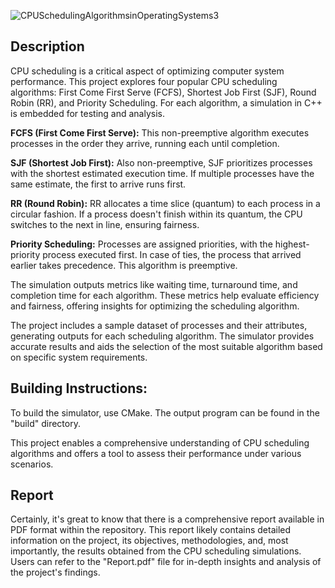 ![CPUSchedulingAlgorithmsinOperatingSystems3](https://github.com/proshir/CPU_Scheduling_Simulation/assets/19504971/87b1a01a-a387-4ab9-962d-059c07d3a99a)

## Description
CPU scheduling is a critical aspect of optimizing computer system performance. This project explores four popular CPU scheduling algorithms: First Come First Serve (FCFS), Shortest Job First (SJF), Round Robin (RR), and Priority Scheduling. For each algorithm, a simulation in C++ is embedded for testing and analysis.

<b>FCFS (First Come First Serve):</b> This non-preemptive algorithm executes processes in the order they arrive, running each until completion.

<b>SJF (Shortest Job First):</b> Also non-preemptive, SJF prioritizes processes with the shortest estimated execution time. If multiple processes have the same estimate, the first to arrive runs first.

<b>RR (Round Robin):</b> RR allocates a time slice (quantum) to each process in a circular fashion. If a process doesn't finish within its quantum, the CPU switches to the next in line, ensuring fairness.

<b>Priority Scheduling:</b> Processes are assigned priorities, with the highest-priority process executed first. In case of ties, the process that arrived earlier takes precedence. This algorithm is preemptive.

The simulation outputs metrics like waiting time, turnaround time, and completion time for each algorithm. These metrics help evaluate efficiency and fairness, offering insights for optimizing the scheduling algorithm.

The project includes a sample dataset of processes and their attributes, generating outputs for each scheduling algorithm. The simulator provides accurate results and aids the selection of the most suitable algorithm based on specific system requirements.

## Building Instructions:
To build the simulator, use CMake. The output program can be found in the "build" directory.

This project enables a comprehensive understanding of CPU scheduling algorithms and offers a tool to assess their performance under various scenarios.

## Report
Certainly, it's great to know that there is a comprehensive report available in PDF format within the repository. This report likely contains detailed information on the project, its objectives, methodologies, and, most importantly, the results obtained from the CPU scheduling simulations. Users can refer to the "Report.pdf" file for in-depth insights and analysis of the project's findings.
